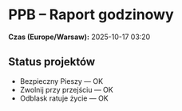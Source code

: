 # PPB – Raport godzinowy
**Czas (Europe/Warsaw):** 2025-10-17 03:20

## Status projektów
- Bezpieczny Pieszy — OK
- Zwolnij przy przejściu — OK
- Odblask ratuje życie — OK


